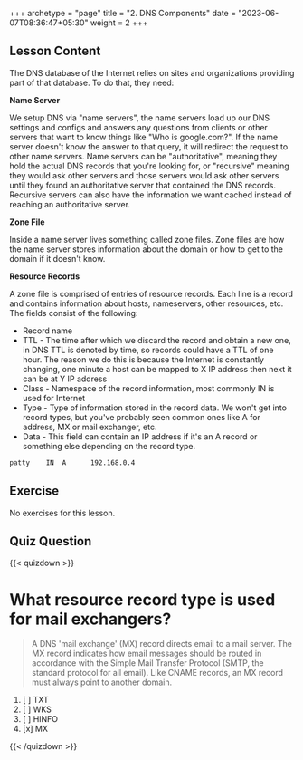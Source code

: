 +++
archetype = "page"
title = "2. DNS Components"
date = "2023-06-07T08:36:47+05:30"
weight = 2
+++

## Lesson Content

The DNS database of the Internet relies on sites and organizations providing part of that database. To do that, they need:

**Name Server**

We setup DNS via "name servers", the name servers load up our DNS settings and configs and answers any questions from clients or other servers that want to know things like "Who is google.com?". If the name server doesn't know the answer to that query, it will redirect the request to other name servers. Name servers can be "authoritative", meaning they hold the actual DNS records that you're looking for, or "recursive" meaning they would ask other servers and those servers would ask other servers until they found an authoritative server that contained the DNS records. Recursive servers can also have the information we want cached instead of reaching an authoritative server.

**Zone File**

Inside a name server lives something called zone files. Zone files are how the name server stores information about the domain or how to get to the domain if it doesn't know. 

**Resource Records**

A zone file is comprised of entries of resource records. Each line is a record and contains information about hosts, nameservers, other resources, etc. The fields consist of the following: 

* Record name
* TTL - The time after which we discard the record and obtain a new one, in DNS TTL is denoted by time, so records could have a TTL of one hour. The reason we do this is because the Internet is constantly changing, one minute a host can be mapped to X IP address then next it can be at Y IP address
* Class - Namespace of the record information, most commonly IN is used for Internet
* Type - Type of information stored in the record data. We won't get into record types, but you've probably seen common ones like A for address, MX or mail exchanger, etc.
* Data - This field can contain an IP address if it's an A record or something else depending on the record type.



```bash
patty    IN  A      192.168.0.4 

```


## Exercise

No exercises for this lesson.

## Quiz Question

{{< quizdown >}}

# What resource record type is used for mail exchangers?

> A DNS 'mail exchange' (MX) record directs email to a mail server. The MX record indicates how email messages should be routed in accordance with the Simple Mail Transfer Protocol (SMTP, the standard protocol for all email). Like CNAME records, an MX record must always point to another domain.

1. [ ] TXT
2. [ ] WKS
3. [ ] HINFO
4. [x] MX

{{< /quizdown >}}

